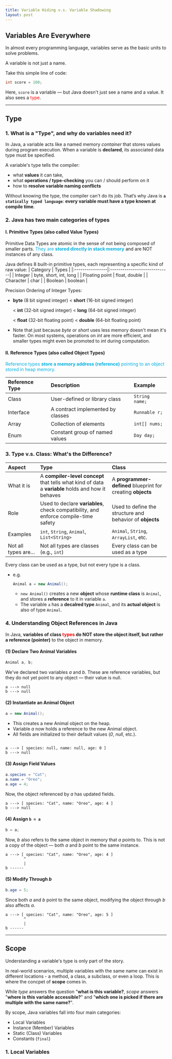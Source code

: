 ```yaml
---
title: Variable Hiding v.s. Variable Shadowing
layout: post
---
```


## Variables Are Everywhere

In almost every programming language, variables serve as the basic units to solve problems. 

A variable is not just a name.

Take this simple line of code:
```java
int score = 100;
```
Here, `score` is a variable — but Java doesn't just see a name and a value. It also sees a <font color = red>type</font>.

***

## Type
### 1. What is a "Type", and why do variables need it?

In Java, a variable acts like a named memory *container* that stores values during program execution. When a variable is **declared**, its associated data type must be specified. 
 
A variable's type tells the compiler:
- what **values** it can take,
- what **operations / type-checking** you can / should perform on it
- how to **resolve variable naming conflicts**

Without knowing the type, the compiler can't do its job. That’s why Java is **`a statically typed language`**: **every variable must have a type known at compile time**.

### 2. Java has two main categories of types
#### I. Primitive Types (also called Value Types)

Primitive Data Types are atomic in the sense of not being composed of smaller parts. <font color = sky-blue>They are **stored directly in stack memory**</font> and are NOT instances of any class.

Java defines 8 built-in primitive types, each representing a specific kind of raw value:
| Category        | Types                        |
|:----------------|:-----------------------------|
| Integer         | byte, short, int, long       |
| Floating point  | float, double                |
| Character       | char                         |
| Boolean         | boolean                      |

Precision Ordering of Integer Types:
- **byte** (8 bit signed integer) < **short** (16-bit signed integer) 
  
  < **int** (32-bit signed integer) < **long** (64-bit signed integer) 
  
  < **float** (32-bit floating point) < **double** (64-bit floating point)
- Note that just because *byte* or *short* uses less memory doesn't mean it's faster. On most systems, operations on *int* are more efficient, and smaller types might even be promoted to *int* during computation.

#### II. Reference Types (also called Object Types)
 <font color = sky-blue>Reference types **store a memory address (reference)** pointing to an object stored in heap memory.</font>

| Reference Type | Description                        | Example         |
|:---------------|:-----------------------------------|:----------------|
| Class          | User-defined or library class      | `String name;`  |
| Interface      | A contract implemented by classes  | `Runnable r;`   |
| Array          | Collection of elements             | `int[] nums;`   |
| Enum           | Constant group of named values     | `Day day;`      |

### 3.  Type v.s. Class: What's the Difference?
| Aspect              | Type                                                                 | Class                                                   |
|:--------------------|:----------------------------------------------------------------------|:---------------------------------------------------------|
| What it is          | A **compiler-level concept** that tells what kind of data a **variable** holds and how it behaves | A **programmer-defined** blueprint for creating **objects**      |
| Role                | Used to declare **variables**, check compatibility, and enforce compile-time safety | Used to define the structure and behavior of **objects**     |
| Examples            | `int`, `String`, `Animal`, `List<String>`                            | `Animal`, `String`, `ArrayList`, etc.                    |
| Not all types are…  | Not all types are classes (e.g., `int`)                              | Every class can be used as a type                        |


Every class can be used as a type, but not every type is a class.
- e.g. 
    ```java
    Animal a = new Animal(); 
    ```
    - `new Animal()` creates a new **object** whose **runtime class** is `Animal`, and stores a **reference** to it in variable `a`.
    - The variable `a` has a **decalred type** `Animal`, and its **actual object** is also of type `Animal`.


### 4. Understanding Object References in Java 
In Java, **variables of class <font color = red>types</font> do NOT store the object itself, but rather a reference (pointer)** to the object in memory. 

#### (1) Declare Two Animal Variables
```java
Animal a, b;
```
We've declared two variables *a* and *b*. These are reference variables, but they do not yet point to any object — their value is null.
```
a ---> null
b ---> null
```

#### (2)  Instantiate an Animal Object
```java
a = new Animal();
```
- This creates a new Animal object on the heap.
- Variable *a* now holds a reference to the new Animal object.
- All fields are initialized to their default values (*0*, *null*, etc.).
```

a ---> [ species: null, name: null, age: 0 ]
b ---> null
```

#### (3) Assign Field Values
```java
a.species = "Cat";
a.name = "Oreo";
a.age = 4;
```
Now, the object referenced by *a* has updated fields.
```
a ---> [ species: "Cat", name: "Oreo", age: 4 ]
b ---> null
```

#### (4) Assign ```b = a```
```java
b = a;
```
Now, *b* also refers to the same object in memory that *a* points to. This is not a copy of the object — both *a* and *b* point to the same instance.
```
a ---> [ species: "Cat", name: "Oreo", age: 4 ]
        ^
        |
b ------
```

#### (5) Modify Through *b* 
```java
b.age = 5;
```
Since both *a* and *b* point to the same object, modifying the object through *b* also affects *a*.
```
a ---> [ species: "Cat", name: "Oreo", age: 5 ]
        ^
        |
b ------
```





*** 

## Scope
Understanding a variable's type is only part of the story.

In real-world scenarios, multiple variables with the same name can exist in different locations - a method, a class, a subclass, or even a loop. This is where the concpet of **scope** comes in.

While *type* answers the question "**what is this variable?**, *scope* answers "**where is this variable accessible?**" and "**which one is picked if there are multiple with the same name?**".

By scope, Java variables fall into four main categories:
- Local Variables
- Instance (Member) Variables
- Static (Class) Variables
- Constants (`final`)

### 1. Local Variables





